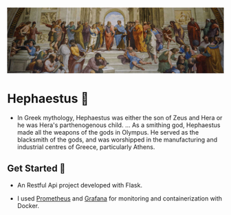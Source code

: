 <p align="center">
    <img src=".github/school-of-athens.jpg" alt="School of Athena">
</p>

# Hephaestus :rocket:

- In Greek mythology, Hephaestus was either the son of Zeus and Hera or he was Hera's parthenogenous child. ... As a smithing god, Hephaestus made all the weapons of the gods in Olympus. He served as the blacksmith of the gods, and was worshipped in the manufacturing and industrial centres of Greece, particularly Athens.

## Get Started :rocket:

- An Restful Api project developed with Flask.

- I used [Prometheus](https://pypi.org/project/prometheus-flask-exporter/) and [Grafana](https://medium.com/swlh/create-grafana-dashboards-with-python-14a6962eb06c) for monitoring and containerization with Docker.
